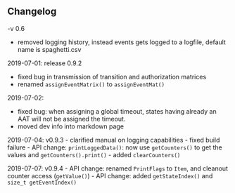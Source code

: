 ## Changelog

-v 0.6
- removed logging history, instead events gets logged to a logfile, default name is spaghetti.csv

2019-07-01: release 0.9.2
 - fixed bug in transmission of transition and authorization matrices
 - renamed `assignEventMatrix()` to `assignEventMat()`

2019-07-02:
  - fixed bug: when assigning a global timeout, states having already an AAT will not be assigned the timeout.
  - moved dev info into markdown page

2019-07-04: v0.9.3
	- clarified manual on logging capabilities
	- fixed build failure
	- API change: `printLoggedData()`: now use `getCounters()` to get the values and `getCounters().print()`
	- added `clearCounters()`

2019-07-07: v0.9.4
	- API change: renamed `PrintFlags` to `Item`, and cleanout counter access (`getValue()`)
	- API change: added `getStateIndex()` and `size_t getEventIndex()`
